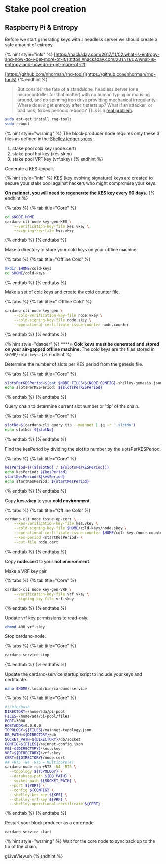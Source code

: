 # Stake pool creation

## Raspberry Pi & Entropy

Before we start generating keys with a headless server we should create a safe amount of entropy.

{% hint style="info" %}
[https://hackaday.com/2017/11/02/what-is-entropy-and-how-do-i-get-more-of-it/](https://hackaday.com/2017/11/02/what-is-entropy-and-how-do-i-get-more-of-it/)

[https://github.com/nhorman/rng-tools](https://github.com/nhorman/rng-tools)
{% endhint %}

> But consider the fate of a standalone, headless server \(or a microcontroller for that matter\) with no human typing or mousing around, and no spinning iron drive providing mechanical irregularity. Where does _it_ get entropy after it starts up? What if an attacker, or bad luck, forces periodic reboots? This is a [real problem](http://www.theregister.co.uk/2015/12/02/raspberry_pi_weak_ssh_keys/).

```bash
sudo apt-get install rng-tools
sudo reboot
```

{% hint style="warning" %}
The block-producer node requires only these 3 files as defined in the [Shelley ledger specs](https://hydra.iohk.io/build/2473732/download/1/ledger-spec.pdf):

1. stake pool cold key \(node.cert\)
2. stake pool hot key \(kes.skey\)
3. stake pool VRF key \(vrf.skey\)
{% endhint %}

Generate a KES keypair.

{% hint style="info" %}
KES \(key evolving signature\) keys are created to secure your stake pool against hackers who might compromise your keys. 

**On mainnet, you will need to regenerate the KES key every 90 days.**
{% endhint %}

{% tabs %}
{% tab title="Core" %}
```bash
cd $NODE_HOME
cardano-cli node key-gen-KES \
    --verification-key-file kes.vkey \
    --signing-key-file kes.skey
```
{% endtab %}
{% endtabs %}

Make a directory to store your cold keys on your offline machine.

{% tabs %}
{% tab title="Offline Cold" %}
```bash
mkdir $HOME/cold-keys
cd $HOME/cold-keys
```
{% endtab %}
{% endtabs %}

Make a set of cold keys and create the cold counter file.

{% tabs %}
{% tab title=" Offline Cold" %}
```bash
cardano-cli node key-gen \
    --cold-verification-key-file node.vkey \
    --cold-signing-key-file node.skey \
    --operational-certificate-issue-counter node.counter
```
{% endtab %}
{% endtabs %}

{% hint style="danger" %}
\*\*\*\*🔥 **Cold keys** **must be generated and stored on your air-gapped offline machine.** The cold keys are the files stored in `$HOME/cold-keys.`
{% endhint %}

Determine the number of slots per KES period from the genesis file.

{% tabs %}
{% tab title="Core" %}
```bash
slotsPerKESPeriod=$(cat $NODE_FILES/${NODE_CONFIG}-shelley-genesis.json | jq -r '.slotsPerKESPeriod')
echo slotsPerKESPeriod: ${slotsPerKESPeriod}
```
{% endtab %}
{% endtabs %}

Query chain to determine current slot number or 'tip' of the chain.

{% tabs %}
{% tab title="Core" %}
```bash
slotNo=$(cardano-cli query tip --mainnet | jq -r '.slotNo')
echo slotNo: ${slotNo}
```
{% endtab %}
{% endtabs %}

Find the kesPeriod by dividing the slot tip number by the slotsPerKESPeriod.

{% tabs %}
{% tab title="Core" %}
```bash
kesPeriod=$((${slotNo} / ${slotsPerKESPeriod}))
echo kesPeriod: ${kesPeriod}
startKesPeriod=${kesPeriod}
echo startKesPeriod: ${startKesPeriod}
```
{% endtab %}
{% endtabs %}

Copy **kes.vkey** to your **cold environment**. 

{% tabs %}
{% tab title="Offline Cold" %}
```bash
cardano-cli node issue-op-cert \
    --kes-verification-key-file kes.vkey \
    --cold-signing-key-file $HOME/cold-keys/node.skey \
    --operational-certificate-issue-counter $HOME/cold-keys/node.counter \
    --kes-period <startKesPeriod> \
    --out-file node.cert
```
{% endtab %}
{% endtabs %}

Copy **node.cert** to your **hot environment**.

Make a VRF key pair.

{% tabs %}
{% tab title="Core" %}
```bash
cardano-cli node key-gen-VRF \
    --verification-key-file vrf.vkey \
    --signing-key-file vrf.skey
```
{% endtab %}
{% endtabs %}

Update vrf key permissions to read-only.

```bash
chmod 400 vrf.skey
```

Stop cardano-node.

{% tabs %}
{% tab title="Core" %}
```bash
cardano-service stop
```
{% endtab %}
{% endtabs %}

Update the cardano-service startup script to include your keys and certificate.

```bash
nano $HOME/.local/bin/cardano-service
```

{% tabs %}
{% tab title="Core" %}
```bash
#!/bin/bash
DIRECTORY=/home/ada/pi-pool
FILES=/home/ada/pi-pool/files
PORT=3000
HOSTADDR=0.0.0.0
TOPOLOGY=${FILES}/mainnet-topology.json
DB_PATH=${DIRECTORY}/db
SOCKET_PATH=${DIRECTORY}/db/socket
CONFIG=${FILES}/mainnet-config.json
KES=${DIRECTORY}/kes.skey
VRF=${DIRECTORY}/vrf.skey
CERT=${DIRECTORY}/node.cert
## +RTS -N4 -RTS = Multicore(4)
cardano-node run +RTS -N4 -RTS \
  --topology ${TOPOLOGY} \
  --database-path ${DB_PATH} \
  --socket-path ${SOCKET_PATH} \
  --port ${PORT} \
  --config ${CONFIG} \
  --shelley-kes-key ${KES} \
  --shelley-vrf-key ${VRF} \
  --shelley-operational-certificate ${CERT}
```
{% endtab %}
{% endtabs %}

Restart your block producer as a core node.

```text
cardano-service start
```

{% hint style="warning" %}
Wait for the core node to sync back up to the tip of the chain.

gLiveView.sh
{% endhint %}

